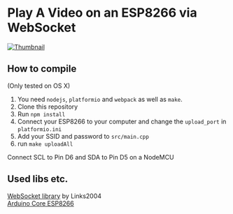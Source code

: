 # Play A Video on an ESP8266 via WebSocket


[![Thumbnail](https://i.vimeocdn.com/video/550541560.jpg?mw=512)](https://vimeo.com/150929166)

## How to compile

(Only tested on OS X)

  1. You need `nodejs`, `platformio` and `webpack` as well as `make`.
  2. Clone this repository
  3. Run `npm install`
  4. Connect your ESP8266 to your computer and change the `upload_port` in `platformio.ini`
  5. Add your SSID and password to `src/main.cpp`
  6. run `make uploadAll`

Connect SCL to Pin D6 and SDA to Pin D5 on a NodeMCU


## Used libs etc.
[WebSocket library](https://github.com/Links2004/arduinoWebSockets) by Links2004  
[Arduino Core ESP8266](https://github.com/esp8266/Arduino)
